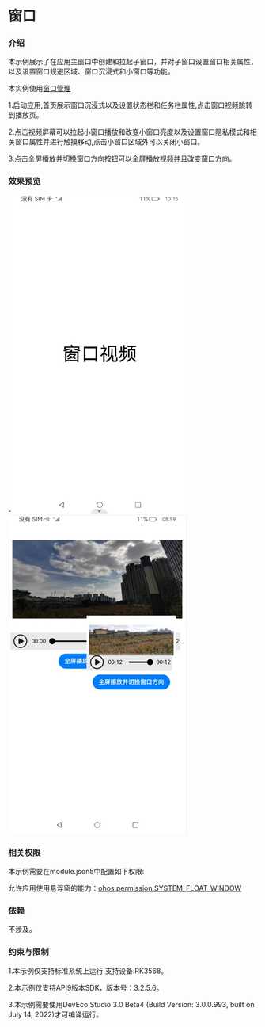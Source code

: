 # 窗口

### 介绍

本示例展示了在应用主窗口中创建和拉起子窗口，并对子窗口设置窗口相关属性，以及设置窗口规避区域、窗口沉浸式和小窗口等功能。
 
 
 本实例使用[窗口管理](https://gitee.com/openharmony/docs/blob/master/zh-cn/application-dev/reference/apis/js-apis-window.md)
 
 
1.启动应用,首页展示窗口沉浸式以及设置状态栏和任务栏属性,点击窗口视频跳转到播放页。

2.点击视频屏幕可以拉起小窗口播放和改变小窗口亮度以及设置窗口隐私模式和相关窗口属性并进行触摸移动,点击小窗口区域外可以关闭小窗口。

3.点击全屏播放并切换窗口方向按钮可以全屏播放视频并且改变窗口方向。


### 效果预览

-![home](screenshots/devices/mainWindow.png) ![play1](screenshots/devices/subWindow.png)
  

### 相关权限

本示例需要在module.json5中配置如下权限:

允许应用使用悬浮窗的能力：[ohos.permission.SYSTEM_FLOAT_WINDOW](https://gitee.com/openharmony/docs/blob/master/zh-cn/application-dev/security/permission-list.md)


### 依赖

不涉及。


### 约束与限制

1.本示例仅支持标准系统上运行,支持设备:RK3568。

2.本示例仅支持API9版本SDK，版本号：3.2.5.6。

3.本示例需要使用DevEco Studio 3.0 Beta4 (Build Version: 3.0.0.993, built on July 14, 2022)才可编译运行。